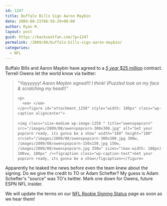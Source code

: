 ```yaml
---
id: 1247
title: Buffalo Bills Sign Aaron Maybin
date: 2009-08-21T06:56:29+00:00
author: Ryan M.
layout: post
guid: https://backseatfan.com/?p=1247
permalink: /2009/08/buffalo-bills-sign-aaron-maybin/
categories:
  - NFL
---
```


<div class="entry">
  <p>
    Buffalo Bills and Aaron Maybin have agreed to a <em><a href="https://sports.espn.go.com/nfl/trainingcamp09/news/story?id=4413437">5 year</a></em><a href="https://sports.espn.go.com/nfl/trainingcamp09/news/story?id=4413437"> $25 million</a> contract. Terrell Owens let the world know via twitter:
  </p>

  <blockquote>
    <p>
      <em>"Yayyyyyy! Aaron Maybin signed!!! I think! (Puzzled look on my face & scratching my head!)"</em>
    </p>

    <p>
      <em> </em>
    </p><figure id="attachment_1250" style="width: 180px" class="wp-caption aligncenter">

    <img class="size-medium wp-image-1250 " title="owenspopcorn" src="/images/2009/08/owenspopcorn-300x300.jpg" alt="Get your popcorn ready, its gonna be a show" width="180" height="180" srcset="/images/2009/08/owenspopcorn-300x300.jpg 300w, /images/2009/08/owenspopcorn-150x150.jpg 150w, /images/2009/08/owenspopcorn.jpg 350w" sizes="(max-width: 180px) 100vw, 180px" /><figcaption class="wp-caption-text">Get your popcorn ready, its gonna be a show</figcaption></figure>
  </blockquote>

  <p>
    Apparently he leaked the news before even the team knew about the signing. Do we give the credit to TO or Adam Schefter? My guess is Adam Schefter's "source" was TO's twitter. Mark one down for Owens, future ESPN NFL insider.
  </p>

  <p>
    We will update the terms on our <a href="https://backseatfan.com/index.php/2009/05/2009-nfl-draft-rookie-signing-status/">NFL Rookie Signing Status</a> page as soon as we hear them!
  </p>
</div>

